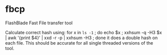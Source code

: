 # fbcp
FlashBlade Fast File transfer tool


Calculate correct hash using:
for x in `ls -1` ; do echo $x ; xxhsum -q -H3 $x | awk '{print $4}' | xxd -r -p | xxhsum -H3 ; done
it does a double hash on each file.  This should be accurate for all single threaded versions of the tool.

